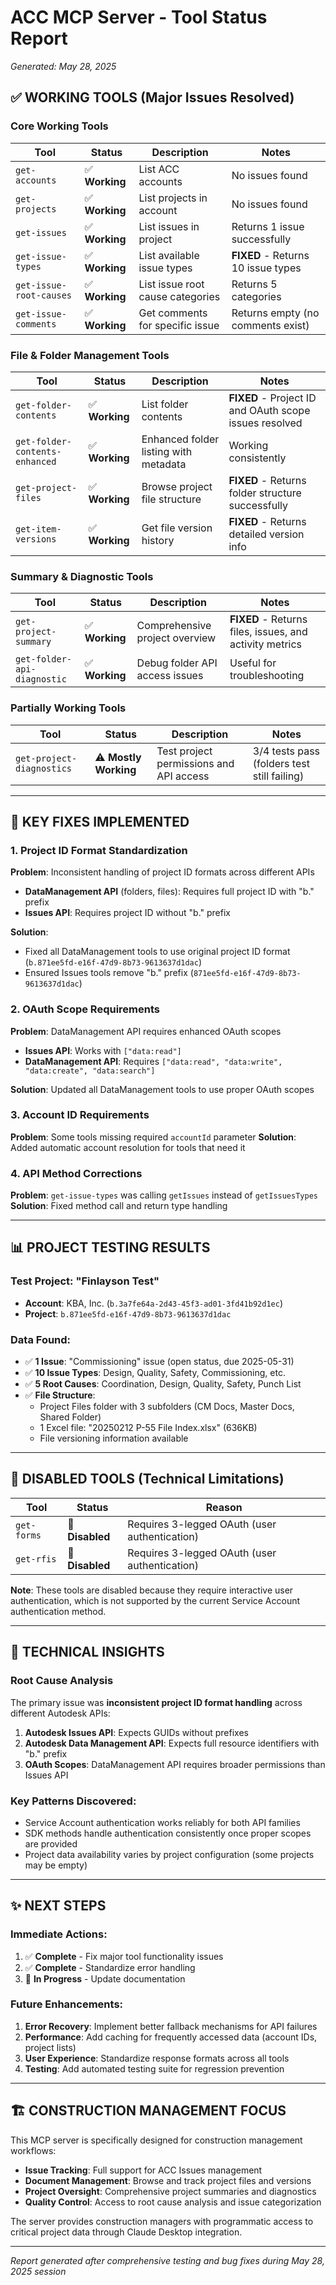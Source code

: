 # ACC MCP Server - Tool Status Report

*Generated: May 28, 2025*

## ✅ **WORKING TOOLS** (Major Issues Resolved)

### Core Working Tools
| Tool | Status | Description | Notes |
|------|--------|-------------|-------|
| `get-accounts` | ✅ **Working** | List ACC accounts | No issues found |
| `get-projects` | ✅ **Working** | List projects in account | No issues found |
| `get-issues` | ✅ **Working** | List issues in project | Returns 1 issue successfully |
| `get-issue-types` | ✅ **Working** | List available issue types | **FIXED** - Returns 10 issue types |
| `get-issue-root-causes` | ✅ **Working** | List issue root cause categories | Returns 5 categories |
| `get-issue-comments` | ✅ **Working** | Get comments for specific issue | Returns empty (no comments exist) |

### File & Folder Management Tools  
| Tool | Status | Description | Notes |
|------|--------|-------------|-------|
| `get-folder-contents` | ✅ **Working** | List folder contents | **FIXED** - Project ID and OAuth scope issues resolved |
| `get-folder-contents-enhanced` | ✅ **Working** | Enhanced folder listing with metadata | Working consistently |
| `get-project-files` | ✅ **Working** | Browse project file structure | **FIXED** - Returns folder structure successfully |
| `get-item-versions` | ✅ **Working** | Get file version history | **FIXED** - Returns detailed version info |

### Summary & Diagnostic Tools
| Tool | Status | Description | Notes |
|------|--------|-------------|-------|
| `get-project-summary` | ✅ **Working** | Comprehensive project overview | **FIXED** - Returns files, issues, and activity metrics |
| `get-folder-api-diagnostic` | ✅ **Working** | Debug folder API access issues | Useful for troubleshooting |

### Partially Working Tools  
| Tool | Status | Description | Notes |
|------|--------|-------------|-------|
| `get-project-diagnostics` | ⚠️ **Mostly Working** | Test project permissions and API access | 3/4 tests pass (folders test still failing) |

---

## 🔧 **KEY FIXES IMPLEMENTED**

### 1. **Project ID Format Standardization** 
**Problem**: Inconsistent handling of project ID formats across different APIs
- **DataManagement API** (folders, files): Requires full project ID with "b." prefix
- **Issues API**: Requires project ID without "b." prefix

**Solution**: 
- Fixed all DataManagement tools to use original project ID format (`b.871ee5fd-e16f-47d9-8b73-9613637d1dac`)
- Ensured Issues tools remove "b." prefix (`871ee5fd-e16f-47d9-8b73-9613637d1dac`)

### 2. **OAuth Scope Requirements**
**Problem**: DataManagement API requires enhanced OAuth scopes
- **Issues API**: Works with `["data:read"]`
- **DataManagement API**: Requires `["data:read", "data:write", "data:create", "data:search"]`

**Solution**: Updated all DataManagement tools to use proper OAuth scopes

### 3. **Account ID Requirements**
**Problem**: Some tools missing required `accountId` parameter
**Solution**: Added automatic account resolution for tools that need it

### 4. **API Method Corrections**
**Problem**: `get-issue-types` was calling `getIssues` instead of `getIssuesTypes`
**Solution**: Fixed method call and return type handling

---

## 📊 **PROJECT TESTING RESULTS**

### Test Project: "Finlayson Test" 
- **Account**: KBA, Inc. (`b.3a7fe64a-2d43-45f3-ad01-3fd41b92d1ec`)
- **Project**: `b.871ee5fd-e16f-47d9-8b73-9613637d1dac`

### Data Found:
- ✅ **1 Issue**: "Commissioning" issue (open status, due 2025-05-31)
- ✅ **10 Issue Types**: Design, Quality, Safety, Commissioning, etc.
- ✅ **5 Root Causes**: Coordination, Design, Quality, Safety, Punch List
- ✅ **File Structure**: 
  - Project Files folder with 3 subfolders (CM Docs, Master Docs, Shared Folder)
  - 1 Excel file: "20250212 P-55 File Index.xlsx" (636KB)
  - File versioning information available

---

## 🚫 **DISABLED TOOLS** (Technical Limitations)

| Tool | Status | Reason |
|------|--------|--------|
| `get-forms` | 🔴 **Disabled** | Requires 3-legged OAuth (user authentication) |
| `get-rfis` | 🔴 **Disabled** | Requires 3-legged OAuth (user authentication) |

**Note**: These tools are disabled because they require interactive user authentication, which is not supported by the current Service Account authentication method.

---

## 🎯 **TECHNICAL INSIGHTS** 

### Root Cause Analysis
The primary issue was **inconsistent project ID format handling** across different Autodesk APIs:

1. **Autodesk Issues API**: Expects GUIDs without prefixes
2. **Autodesk Data Management API**: Expects full resource identifiers with "b." prefix
3. **OAuth Scopes**: DataManagement API requires broader permissions than Issues API

### Key Patterns Discovered:
- Service Account authentication works reliably for both API families
- SDK methods handle authentication consistently once proper scopes are provided  
- Project data availability varies by project configuration (some projects may be empty)

---

## ✨ **NEXT STEPS**

### Immediate Actions:
1. ✅ **Complete** - Fix major tool functionality issues
2. ✅ **Complete** - Standardize error handling  
3. 🔄 **In Progress** - Update documentation

### Future Enhancements:
1. **Error Recovery**: Implement better fallback mechanisms for API failures
2. **Performance**: Add caching for frequently accessed data (account IDs, project lists)
3. **User Experience**: Standardize response formats across all tools
4. **Testing**: Add automated testing suite for regression prevention

---

## 🏗️ **CONSTRUCTION MANAGEMENT FOCUS**

This MCP server is specifically designed for construction management workflows:

- **Issue Tracking**: Full support for ACC Issues management
- **Document Management**: Browse and track project files and versions  
- **Project Oversight**: Comprehensive project summaries and diagnostics
- **Quality Control**: Access to root cause analysis and issue categorization

The server provides construction managers with programmatic access to critical project data through Claude Desktop integration.

---

*Report generated after comprehensive testing and bug fixes during May 28, 2025 session*
